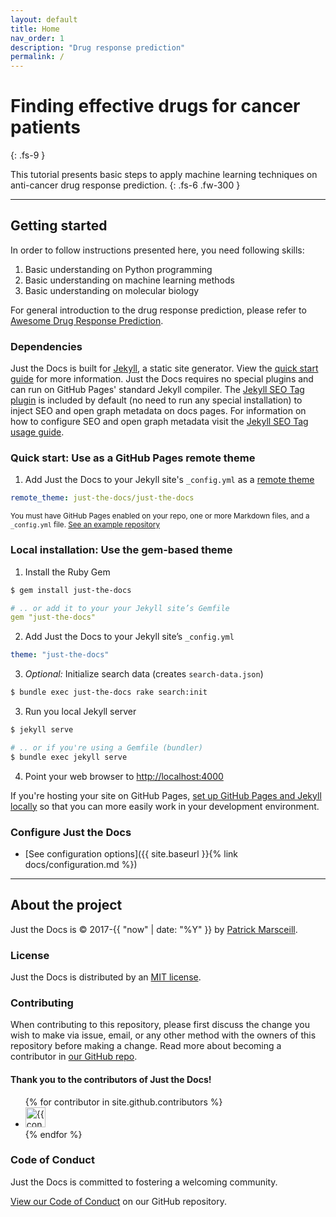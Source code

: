 ```yaml
---
layout: default
title: Home
nav_order: 1
description: "Drug response prediction"
permalink: /
---
```


# Finding effective drugs for cancer patients
{: .fs-9 }

This tutorial presents basic steps to apply machine learning techniques on anti-cancer drug response prediction.
{: .fs-6 .fw-300 }


---

## Getting started

In order to follow instructions presented here, you need following skills:

1. Basic understanding on Python programming
2. Basic understanding on machine learning methods
3. Basic understanding on molecular biology

For general introduction to the drug response prediction, please refer to [Awesome Drug Response Prediction](https://github.com/briankimstudio/awesome-drug-response-prediction).

### Dependencies

Just the Docs is built for [Jekyll](https://jekyllrb.com), a static site generator. View the [quick start guide](https://jekyllrb.com/docs/) for more information. Just the Docs requires no special plugins and can run on GitHub Pages' standard Jekyll compiler. The [Jekyll SEO Tag plugin](https://github.com/jekyll/jekyll-seo-tag) is included by default (no need to run any special installation) to inject SEO and open graph metadata on docs pages. For information on how to configure SEO and open graph metadata visit the [Jekyll SEO Tag usage guide](https://jekyll.github.io/jekyll-seo-tag/usage/).

### Quick start: Use as a GitHub Pages remote theme

1. Add Just the Docs to your Jekyll site's `_config.yml` as a [remote theme](https://blog.github.com/2017-11-29-use-any-theme-with-github-pages/)

```yaml
remote_theme: just-the-docs/just-the-docs
```

<small>You must have GitHub Pages enabled on your repo, one or more Markdown files, and a `_config.yml` file. [See an example repository](https://github.com/pmarsceill/jtd-remote)</small>

### Local installation: Use the gem-based theme

1. Install the Ruby Gem
  ```bash
  $ gem install just-the-docs
  ```
  ```yaml
  # .. or add it to your your Jekyll site’s Gemfile
  gem "just-the-docs"
  ```

2. Add Just the Docs to your Jekyll site’s `_config.yml`
  ```yaml
  theme: "just-the-docs"
  ```

3. _Optional:_ Initialize search data (creates `search-data.json`)
  ```bash
  $ bundle exec just-the-docs rake search:init
  ```

3. Run you local Jekyll server
  ```bash
  $ jekyll serve
  ```
  ```bash
  # .. or if you're using a Gemfile (bundler)
  $ bundle exec jekyll serve
  ```

4. Point your web browser to [http://localhost:4000](http://localhost:4000)

If you're hosting your site on GitHub Pages, [set up GitHub Pages and Jekyll locally](https://help.github.com/en/articles/setting-up-your-github-pages-site-locally-with-jekyll) so that you can more easily work in your development environment.

### Configure Just the Docs

- [See configuration options]({{ site.baseurl }}{% link docs/configuration.md %})

---

## About the project

Just the Docs is &copy; 2017-{{ "now" | date: "%Y" }} by [Patrick Marsceill](http://patrickmarsceill.com).

### License

Just the Docs is distributed by an [MIT license](https://github.com/just-the-docs/just-the-docs/tree/main/LICENSE.txt).

### Contributing

When contributing to this repository, please first discuss the change you wish to make via issue,
email, or any other method with the owners of this repository before making a change. Read more about becoming a contributor in [our GitHub repo](https://github.com/just-the-docs/just-the-docs#contributing).

#### Thank you to the contributors of Just the Docs!

<ul class="list-style-none">
{% for contributor in site.github.contributors %}
  <li class="d-inline-block mr-1">
     <a href="{{ contributor.html_url }}"><img src="{{ contributor.avatar_url }}" width="32" height="32" alt="{{ contributor.login }}"/></a>
  </li>
{% endfor %}
</ul>

### Code of Conduct

Just the Docs is committed to fostering a welcoming community.

[View our Code of Conduct](https://github.com/just-the-docs/just-the-docs/tree/main/CODE_OF_CONDUCT.md) on our GitHub repository.
